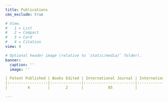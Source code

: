 ```yaml
---
title: Publications
cms_exclude: true

# View.
#   1 = List
#   2 = Compact
#   3 = Card
#   4 = Citation
view: 4

# Optional header image (relative to `static/media/` folder).
banner:
  caption: ''
  image: ''

| Patent Published | Books Edited | International Journal | International Conferences | National Conferences | Workshops Attended |
|:----------------:|:------------:|:---------------------:|:-------------------------:|:--------------------:|:------------------:|
|         4        |       2      |           85          |             20            |           2          |          9         |

---
```

